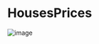 # HousesPrices
![image](https://github.com/user-attachments/assets/f41998a4-7633-4800-b249-71d7f0b16969)
